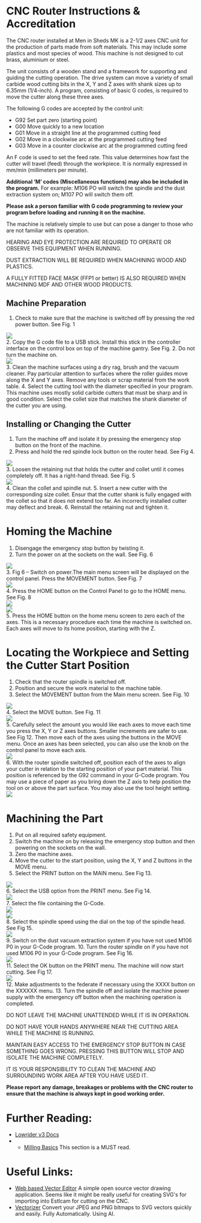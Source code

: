 # CNC Router Instructions & Accreditation

The CNC router installed at Men in Sheds MK is a 2-1/2 axes CNC unit for the production of parts made from soft materials.  This may include some plastics and most species of wood.  This machine is not designed to cut brass, aluminium or steel.

The unit consists of a wooden stand and a framework for supporting and guiding the cutting operation.  The drive system can move a variety of small carbide wood cutting bits in the X, Y and Z axes with shank sizes up to 6.35mm (1/4-inch).  A program, consisting of basic G codes, is required to move the cutter along these three axes.

The following G codes are accepted by the control unit:

- G92    Set part zero (starting point)
- G00    Move quickly to a new location
- G01    Move in a straight line at the programmed cutting feed
- G02    Move in a clockwise arc at the programmed cutting feed
- G03   Move in a counter clockwise arc at the programmed cutting feed

An F code is used to set the feed rate.  This value determines how fast the cutter will travel (feed) through the workpiece.  It is normally expressed in mm/min (millimeters per minute).

**Additional ‘M’ codes (Miscellaneous functions) may also be included in the program.**  For example: M106 PO will switch the spindle and the dust extraction system on;  M107 PO will switch them off.

**Please ask a person familiar with G code programming to review your program before loading and running it on the machine.**

The machine is relatively simple to use but can pose a danger to those who are not familiar with its operation.

HEARING AND EYE PROTECTION ARE REQUIRED TO OPERATE OR OBSERVE THIS EQUIPMENT WHEN RUNNING.

DUST EXTRACTION WILL BE REQUIRED WHEN MACHINING WOOD AND PLASTICS.

A FULLY FITTED FACE MASK (FFP1 or better) IS ALSO REQUIRED WHEN MACHINING MDF AND OTHER WOOD PRODUCTS.

## Machine Preparation

1. Check to make sure that the machine is switched off by pressing the red power button.  See Fig. 1
<img src="fig1.png" style="display:block;"> 
2. Copy the G code file to a USB stick. Install this stick in the controller interface on the control box on top of the machine gantry.  See Fig. 2.  Do not turn the machine on.
<img src="fig2.png" style="display:block;">
3. Clean the machine surfaces using a dry rag, brush and the vacuum cleaner.  Pay particular attention to surfaces where the roller guides move along the X and Y axes.  Remove any tools or scrap material from the work table.
4. Select the cutting tool with the diameter specified in your program.  This machine uses mostly solid carbide cutters that must be sharp and in good condition.  Select the collet size that matches the shank diameter of the cutter you are using.

## Installing or Changing the Cutter

1. Turn the machine off and isolate it by pressing the emergency stop button on the front of the machine.
2. Press and hold the red spindle lock button on the router head.  See Fig 4.
<img src="fig4.png" style="display: block;">
3. Loosen the retaining nut that holds the cutter and collet until it comes completely off.  It has a right-hand thread.  See Fig. 5
<img src="fig5.png" style="display: block;">
4. Clean the collet and spindle nut.
5. Insert a new cutter with the corresponding size collet.  Ensur that the cutter shank is fully engaged with the collet so that it does not extend too far.  An incorrectly installed cutter may deflect and break.
6. Reinstall the retaining nut and tighten it.

# Homing the Machine

1. Disengage the emergency stop button by twisting it.
2. Turn the power on at the sockets on the wall.  See Fig. 6
<img src="fig6.png" style="display: block;">
3. Fig 6 – Switch on power.The main menu screen will be displayed on the control panel.  Press the MOVEMENT button.  See Fig. 7
<img src="fig7.png" style="display: block;">
4. Press the HOME button on the Control Panel to go to the HOME menu.  See Fig. 8
<img src="fig8.png" style="display: block;"><img src="fig9.png" style="display: block;">
5. Press the HOME button on the home menu screen to zero each of the axes.  This is a necessary procedure each time the machine is switched on.  Each axes will move to its home position, starting with the Z.

# Locating the Workpiece and Setting the Cutter Start Position

1. Check that the router spindle is switched off.
2. Position and secure the work material to the machine table.
3. Select the MOVEMENT button from the Main menu screen.  See Fig. 10
<img src="fig10.png" style="display: block;">
4. Select the MOVE button.  See Fig. 11
<img src="fig11.png" style="display: block;">
5. Carefully select the amount you would like each axes to move each time you press the X, Y or Z axes buttons.  Smaller increments are safer to use.  See Fig 12.  Then move each of the axes using the buttons in the MOVE menu. Once an axes has been selected, you can also use the knob on the control panel to move each axis.
<img src="fig12.png" style="display: block;">
6. With the router spindle switched off, position each of the axes to align your cutter in relation to the starting position of your part material.  This position is referenced by the G92 command in your G-Code program.  You may use a piece of paper as you bring down the Z axis to help position the tool on or above the part surface.  You may also use the tool height setting.
<img src="position.png" style="display: block;">

# Machining the Part

1. Put on all required safety equipment.
2. Switch the machine on by releasing the emergency stop button and then powering on the sockets on the wall. 
3. Zero the machine axes.
4. Move the cutter to the start position, using the X, Y and Z buttons in the MOVE menu.
5. Select the PRINT button on the MAIN menu.  See Fig 13.
<img src="fig13.png" style="display: block;">
6. Select the USB option from the PRINT menu.  See Fig 14.
<img src="fig14.png" style="display: block;">
7. Select the file containing the G-Code.
<img src="tftusb.png" style="display: block;">
<img src="files.png" style="display: block;">
8. Select the spindle speed using the dial on the top of the spindle head.  See Fig 15.
<img src="fig15.png" style="display: block;">
9. Switch on the dust vacuum extraction system if you have not used M106 P0 in your G-Code program.
10. Turn the router spindle on if you have not used M106 P0 in your G-Code program.  See Fig 16.
<img src="fig16.png" style="display: block;">
11. Select the OK button on the PRINT menu.  The machine will now start cutting.  See Fig 17.
<img src="fig17.png" style="display: block;">
12. Make adjustments to the federate if necessary using the XXXX button on the XXXXXX menu.
13. Turn the spindle off and isolate the machine power supply with the emergency off button when the machining operation is completed.

DO NOT LEAVE THE MACHINE UNATTENDED WHILE IT IS IN OPERATION.

DO NOT HAVE YOUR HANDS ANYWHERE NEAR THE CUTTING AREA WHILE THE MACHINE IS RUNNING.

MAINTAIN EASY ACCESS TO THE EMERGENCY STOP BUTTON IN CASE SOMETHING GOES WRONG.  PRESSING THIS BUTTON WILL STOP AND ISOLATE THE MACHINE COMPLETELY.

IT IS YOUR RESPONSIBILITY TO CLEAN THE MACHINE AND SURROUNDING WORK AREA AFTER YOU HAVE USED IT.

**Please report any damage, breakages or problems with the CNC router to ensure that the machine is always kept in good working order.**

# Further Reading:

- [Lowrider v3 Docs](https://docs.v1e.com/lowrider/)
- - [Milling Basics](https://docs.v1e.com/tools/milling-basics/) This section is a MUST read.

# Useful Links:

- [Web based Vector Editor](https://editor.method.ac/) A simple open source vector drawing application. Seems like it might be really useful for creating SVG's for importing into Estlcam for cutting on the CNC.
- [Vectorizer](https://vectorizer.ai/) Convert your JPEG and PNG bitmaps to SVG vectors quickly and easily. Fully Automatically. Using AI.
